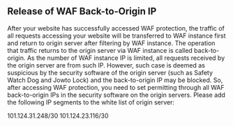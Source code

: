 ## Release of WAF Back-to-Origin IP

  After your website has successfully accessed WAF protection, the traffic of all requests accessing your website will be transferred to WAF instance first and return to origin server after filtering by WAF instance. The operation that traffic returns to the origin server via WAF instance is called back-to-origin.
  As the number of WAF instance IP is limited, all requests received by the origin server are from such IP. However, such case is deemed as suspicious by the security software of the origin server (such as Safety Watch Dog and Jowto Lock) and the back-to-origin IP may be blocked. So, after accessing WAF protection, you need to set permitting through all WAF back-to-origin IPs in the security software on the origin servers.
  Please add the following IP segments to the white list of origin server:
  
101.124.31.248/30
101.124.23.116/30
